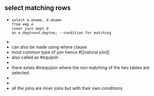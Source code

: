 ## select __matching rows__
- ```
  select e.ename, d.dname 
  from emp e
  inner join dept d
  on e.deptno=d.deptno; --condition for matching
  ```
-
- can also be made using where clause
- most common type of join hence #[[natural join]]
- also called as #equijoin
-
- there exists #inequijoin where the non matching of the two tables are selected
-
-
- all the joins are inner joins but with their own conditions